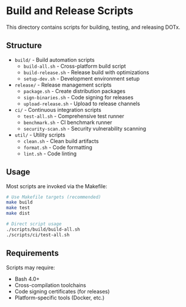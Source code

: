 # Build and Release Scripts

This directory contains scripts for building, testing, and releasing DOTx.

## Structure

- `build/` - Build automation scripts
  - `build-all.sh` - Cross-platform build script
  - `build-release.sh` - Release build with optimizations
  - `setup-dev.sh` - Development environment setup
- `release/` - Release management scripts
  - `package.sh` - Create distribution packages
  - `sign-binaries.sh` - Code signing for releases
  - `upload-release.sh` - Upload to release channels
- `ci/` - Continuous integration scripts
  - `test-all.sh` - Comprehensive test runner
  - `benchmark.sh` - CI benchmark runner
  - `security-scan.sh` - Security vulnerability scanning
- `util/` - Utility scripts
  - `clean.sh` - Clean build artifacts
  - `format.sh` - Code formatting
  - `lint.sh` - Code linting

## Usage

Most scripts are invoked via the Makefile:

```bash
# Use Makefile targets (recommended)
make build
make test
make dist

# Direct script usage
./scripts/build/build-all.sh
./scripts/ci/test-all.sh
```

## Requirements

Scripts may require:
- Bash 4.0+
- Cross-compilation toolchains
- Code signing certificates (for releases)
- Platform-specific tools (Docker, etc.)